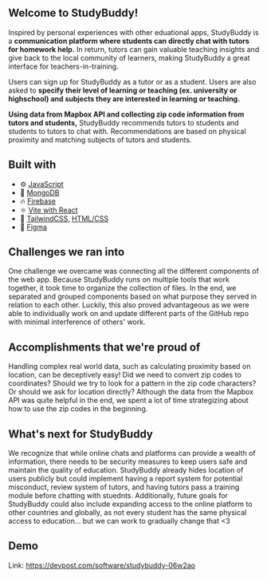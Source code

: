 ## Welcome to StudyBuddy!
Inspired by personal experiences with other eduational apps, StudyBuddy is a **communication platform where students can directly chat with tutors for homework help.**
In return, tutors can gain valuable teaching insights and give back to the local community of learners, making StudyBuddy a great interface for teachers-in-training.

Users can sign up for StudyBuddy as a tutor or as a student.
Users are also asked to **specify their level of learning or teaching (ex. university or highschool) and subjects they are interested in learning or teaching.** 

**Using data from Mapbox API and collecting zip code information from tutors and students,** StudyBuddy recommends tutors to students and students to tutors to chat with.
Recommendations are based on physical proximity and matching subjects of tutors and students.

## Built with

- :gear: [JavaScript](https://developer.mozilla.org/en-US/docs/Web/JavaScript)
- 🍃 [MongoDB](https://www.mongodb.com/)
- 🔥 [Firebase](https://firebase.google.com/)
- ⚛️ [Vite with React](https://vitejs.dev/)
- 🌈 [TailwindCSS](https://tailwindcss.com/), [HTML/CSS](https://developer.mozilla.org/en-US/docs/Web/HTML)
- 🎨 [Figma](https://www.figma.com/)

## Challenges we ran into
One challenge we overcame was connecting all the different components of the web app. Because StudyBuddy runs on multiple tools that work together, it took time to organize the collection of files. In the end, we separated and grouped components based on what purpose they served in relation to each other. Luckily, this also proved advantageous as we were able to individually work on and update different parts of the GitHub repo with minimal interference of others' work.

## Accomplishments that we're proud of
Handling complex real world data, such as calculating proximity based on location, can be deceptively easy! Did we need to convert zip codes to coordinates? Should we try to look for a pattern in the zip code characters? Or should we ask for location directly? Although the data from the Mapbox API was quite helpful in the end, we spent a lot of time strategizing about how to use the zip codes in the beginning.

## What's next for StudyBuddy
We recognize that while online chats and platforms can provide a wealth of information, there needs to be security measures to keep users safe and maintain the quality of education. StudyBuddy already hides location of users publicly but could implement having a report system for potential misconduct, review system of tutors, and having tutors pass a training module before chatting with stuednts. Additionally, future goals for StudyBuddy could also include expanding access to the online platform to other countries and globally, as not every student has the same physical access to education... but we can work to gradually change that <3

## Demo
Link: https://devpost.com/software/studybuddy-06w2ao 
